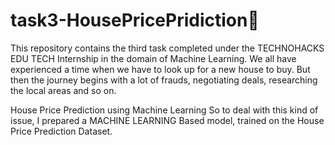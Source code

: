 # task3-HousePricePridiction🏡
This repository contains the third task completed under the TECHNOHACKS EDU TECH Internship in the domain of Machine Learning.
We all have experienced a time when we have to look up for a new house to buy. But then the journey begins with a lot of frauds, negotiating deals, researching the local areas and so on.

House Price Prediction using Machine Learning
So to deal with this kind of issue, I prepared a MACHINE LEARNING Based model, trained on the House Price Prediction Dataset. 

